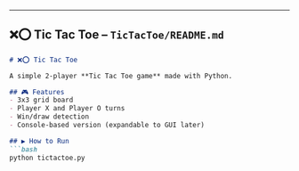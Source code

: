 
---

## ❌⭕ Tic Tac Toe – `TicTacToe/README.md`

```markdown
# ❌⭕ Tic Tac Toe

A simple 2-player **Tic Tac Toe game** made with Python.

## 🎮 Features
- 3x3 grid board  
- Player X and Player O turns  
- Win/draw detection  
- Console-based version (expandable to GUI later)  

## ▶️ How to Run
```bash
python tictactoe.py
